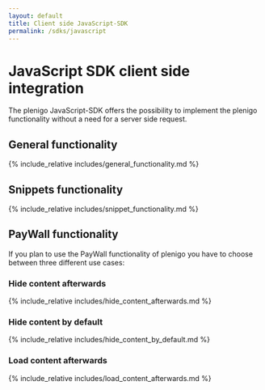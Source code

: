 ```yaml
---
layout: default
title: Client side JavaScript-SDK
permalink: /sdks/javascript
---
```


# JavaScript SDK client side integration

The plenigo JavaScript-SDK offers the possibility to implement the plenigo functionality without a need for a server side request.
 
## General functionality

{% include_relative includes/general_functionality.md %}

## Snippets functionality

{% include_relative includes/snippet_functionality.md %}

## PayWall functionality

If you plan to use the PayWall functionality of plenigo you have to choose between three different use cases:

### Hide content afterwards

{% include_relative includes/hide_content_afterwards.md %}
   
### Hide content by default

{% include_relative includes/hide_content_by_default.md %}
   
### Load content afterwards
   
{% include_relative includes/load_content_afterwards.md %}